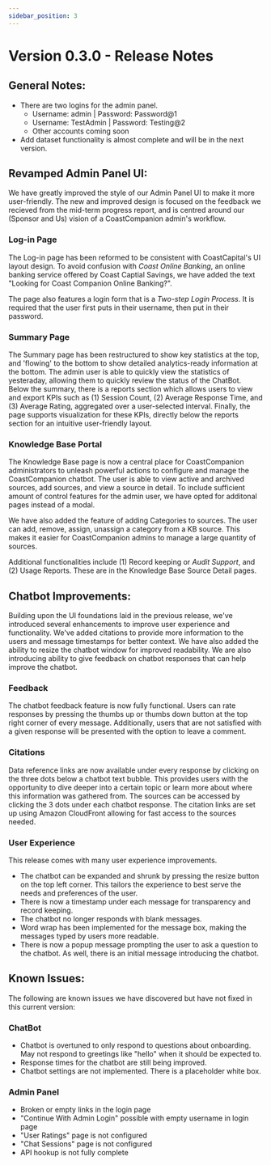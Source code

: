 ```yaml
---
sidebar_position: 3
---
```


# Version 0.3.0 - Release Notes

## General Notes:

- There are two logins for the admin panel.
    - Username: admin | Password: Password@1
    - Username: TestAdmin | Password: Testing@2
    - Other accounts coming soon
- Add dataset functionality is almost complete and will be in the next version.


## Revamped Admin Panel UI:

We have greatly improved the style of our Admin Panel UI to make it more user-friendly. The new and improved design is focused on the feedback we recieved from the mid-term progress report, and is centred around our (Sponsor and Us) vision of a CoastCompanion admin's workflow.

### Log-in Page

The Log-in page has been reformed to be consistent with CoastCapital's UI layout design. To avoid confusion with *Coast Online Banking*, an online banking service offered by Coast Captial Savings, we have added the text "Looking for Coast Companion Online Banking?".

The page also features a login form that is a *Two-step Login Process*. It is required that the user first puts in their username, then put in their password.

### Summary Page

The Summary page has been restructured to show key statistics at the top, and 'flowing' to the bottom to show detailed analytics-ready information at the bottom. The admin user is able to quickly view the statistics of yesteraday, allowing them to quickly review the status of the ChatBot. Below the summary, there is a reports section which allows users to view and export KPIs such as (1) Session Count, (2) Average Response Time, and (3) Average Rating, aggregated over a user-selected interval. Finally, the page supports visualization for these KPIs, directly below the reports section for an intuitive user-friendly layout.

### Knowledge Base Portal

The Knowledge Base page is now a central place for CoastCompanion administrators to unleash powerful actions to configure and manage the CoastCompanion chatbot. The user is able to view active and archived sources, add sources, and view a source in detail. To include sufficient amount of control features for the admin user, we have opted for additonal pages instead of a modal. 

We have also added the feature of adding Categories to sources. The user can add, remove, assign, unassign a category from a KB source. This makes it easier for CoastCompanion admins to manage a large quantity of sources.

Additional functionalities include (1) Record keeping or *Audit Support*, and (2) Usage Reports. These are in the Knowledge Base Source Detail pages.


## Chatbot Improvements:

Building upon the UI foundations laid in the previous release, we've introduced several enhancements to improve user experience and functionality. We've added citations to provide more information to the users and message timestamps for better context. We have also added the ability to resize the chatbot window for improved readability. We are also introducing ability to give feedback on chatbot responses that can help improve the chatbot.

### Feedback
The chatbot feedback feature is now fully functional. Users can rate responses by pressing the thumbs up or thumbs down button at the top right corner of every message. Additionally, users that are not satisfied with a given response will be presented with the option to leave a comment.

### Citations
Data reference links are now available under every response by clicking on the three dots below a chatbot text bubble. This provides users with the opportunity to dive deeper into a certain topic or learn more about where this information was gathered from. The sources can be accessed by clicking the 3 dots under each chatbot response. The citation links are set up using Amazon CloudFront allowing for fast access to the sources needed.

### User Experience
This release comes with many user experience improvements. 
- The chatbot can be expanded and shrunk by pressing the resize button on the top left corner. This tailors the experience to best serve the needs and preferences of the user. 
- There is now a timestamp under each message for transparency and record keeping.
- The chatbot no longer responds with blank messages.
- Word wrap has been implemented for the message box, making the messages typed by users more readable.
- There is now a popup message prompting the user to ask a question to the chatbot. As well, there is an initial message introducing the chatbot.


## Known Issues:

The following are known issues we have discovered but have not fixed in this current version:

### ChatBot
- Chatbot is overtuned to only respond to questions about onboarding. May not respond to greetings like "hello" when it should be expected to.
- Response times for the chatbot are still being improved.
- Chatbot settings are not implemented. There is a placeholder white box.

### Admin Panel
- Broken or empty links in the login page
- "Continue With Admin Login" possible with empty username in login page
- "User Ratings" page is not configured
- "Chat Sessions" page is not configured
- API hookup is not fully complete

